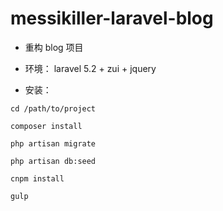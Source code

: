 # messikiller-laravel-blog

- 重构 blog 项目

- 环境： laravel 5.2 + zui + jquery

- 安装：

```
cd /path/to/project

composer install

php artisan migrate

php artisan db:seed

cnpm install

gulp
```
